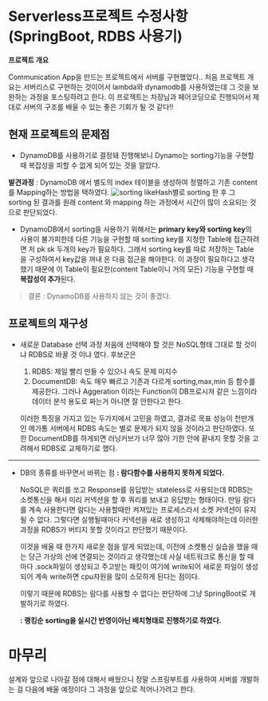 # Serverless프로젝트 수정사항(SpringBoot, RDBS 사용기)

**프로젝트 개요**

Communication App을 만드는 프로젝트에서 서버를 구현했었다.. 
처음 프로젝트 개요는 서버리스로 구현하는 것이어서 lambda와 dynamodb를 사용하였는데 그 것을 보완하는 과정을 포스팅하려고 한다.
이 프로젝트는 차장님과 페어코딩으로 진행되어서 제대로 서버의 구조를 배울 수 있는 좋은 기회가 될 것 같다!!

## 현재 프로젝트의 문제점
- DynamoDB를 사용하기로 결정돼 진행해보니 
Dynamo는 sorting기능을 구현할 때 복잡성을 피할 수 없게 되어 있는 것을 알았다.
	 
**발견과정** : DynamoDB 에서 별도의 index 테이블을 생성하여 정렬하고 기존 content를 Mapping하는 방법을 택하였다.
 ![sorting](https://user-images.githubusercontent.com/47243329/71964991-1e8cdd80-3242-11ea-9986-030e60da2d59.PNG)
likeHash별로 sorting 한 후 그 sorting 된 결과를 원래 content 와 mapping 하는 과정에서 시간이 많이 소요되는 것으로 판단되었다.
* DynamoDB에서 sorting을 사용하기 위해서는 **primary key와 sorting key**의 사용이 불가피한데 다른 기능을 구현할 때 sorting key를 지정한 Table에 접근하려면 저 pk sk 두개의 key가 필요하다. 그래서 sorting key를 따로 저장하는 Table을 구성하여서 key값을 꺼내 온 다음 접근을 해야한다. 
이 과정이 필요하다고 생각했기 때문에 이 Table이 필요한(content Table이니 거의 모든) 기능을 구현할 때 **복잡성이 추가**된다.
> 결론 : DynamoDB를 사용하지 않는 것이 좋겠다.


## 프로젝트의 재구성
* 새로운 Database 선택 과정
처음에 선택해야 할 것은 NoSQL형태 그대로 할 것이냐 RDBS로 바꿀 것 이냐 였다. 후보군은
	1. RDBS: 제일 빨리 만들 수 있으나 속도 문제 미지수  
	2. DocumentDB: 속도 매우 빠르고 기존과 다르게 sorting,max,min 등 함수를 제공한다. 
그러나 Aggeration 이라는 Function이 DB프로시져 같은 느낌이라 데이터 분석 용도로 짜는거 아니면 잘 안한다고 한다. 

	이러한 특징을 가지고 있는 두가지에서 고민을 하였고, 결과로 목표 성능이 천만개인 메가통 서버에서 RDBS 속도는 별로 문제가 되지 않을 것이라고 판단하였다. 또한 DocumentDB를 하게되면 러닝커브가 너무 많아 기한 안에 끝내지 못할 것을 고려해서 RDBS로 교체하기로 했다. 
	
---
*   DB의 종류를 바꾸면서 바뀌는 점
	**:  람다함수를 사용하지 못하게 되었다.**
	
	NoSQL은 쿼리를 쏘고 Response를 응답받는 stateless로 사용되는데 RDBS는 소켓통신을 해서 미리 커넥션을 할 후 쿼리를 보내고 응답받는 형태이다. 만일 람다를 계속 사용한다면 람다는 사용할때만 켜져있는 프로세스라서 소켓 커넥션이 유지될 수 없다. 그렇다면 실행될때마다 커넥션을 새로 생성하고 삭제해야하는데 이러한 과정을 RDBS가 버티지 못할 것이라고 판단했기 때문이다. 
		
	이것을 배울 때 한가지 새로운 점을 알게 되었는데, 이전에 소켓통신 실습을 했을 때는 당근 가상의 선에 연결되는 것이라고 생각했는데 사실 네트워크로 통신을 할 때마다 .sock파일이 생성되고 주고받는 패킷이 여기에 write되어 새로운 파일이 생성되어 계속 write하면 cpu자원을 많이 소모하게 된다는 점이다. 
		
	이렇기 때문에 RDBS는 람다를 사용할 수 없다는 판단하에 그냥 SpringBoot로 개발하기로 하였다.
	
	**: 랭킹순 sorting을 실시간 반영이아닌 배치형태로 진행하기로 하였다.** 
	

# 마무리
설계와 앞으로 나아갈 점에 대해서 배웠으니 정말 스프링부트를 사용하여 서버를 개발하는 걸 다음에 배울 예정이다
그 과정을 앞으로 적어나가려고 한다.
